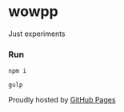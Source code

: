 # wowpp

Just experiments

### Run

`npm i`

`gulp`

Proudly hosted by [GitHub Pages](https://pages.github.com)
